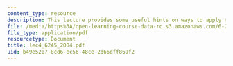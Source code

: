 ```yaml
---
content_type: resource
description: This lecture provides some useful hints on ways to apply H2 optimization.
file: /media/https%3A/open-learning-course-data-rc.s3.amazonaws.com/6-245-multivariable-control-systems-spring-2004/b49e52078cd6ec5648ce2d66dff869f2_lec4_6245_2004.pdf
file_type: application/pdf
resourcetype: Document
title: lec4_6245_2004.pdf
uid: b49e5207-8cd6-ec56-48ce-2d66dff869f2
---
```

